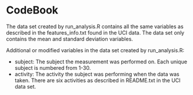 # CodeBook

The data set created by run_analysis.R contains all the same variables as described in the features_info.txt found in the UCI data. The data set only contains the mean and standard deviation variables.

Additional or modified variables in the data set created by run_analysis.R:

- subject: The subject the measurement was performed on. Each unique subject is numbered from 1-30.
- activity: The activity the subject was performing when the data was taken. There are six activities as described in README.txt in the UCI data set.
